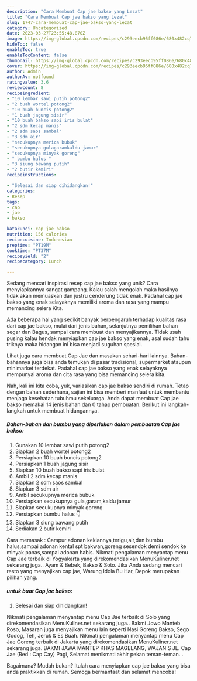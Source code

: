 ```yaml
---
description: "Cara Membuat Cap jae bakso yang Lezat"
title: "Cara Membuat Cap jae bakso yang Lezat"
slug: 1747-cara-membuat-cap-jae-bakso-yang-lezat
category: Uncategorized
date: 2023-03-27T23:55:48.870Z
image: https://img-global.cpcdn.com/recipes/c293eecb95ff086e/680x482cq70/cap-jae-bakso-foto-resep-utama.jpg
hideToc: false
enableToc: true
enableTocContent: false
thumbnail: https://img-global.cpcdn.com/recipes/c293eecb95ff086e/680x482cq70/cap-jae-bakso-foto-resep-utama.jpg
cover: https://img-global.cpcdn.com/recipes/c293eecb95ff086e/680x482cq70/cap-jae-bakso-foto-resep-utama.jpg
author: Admin
authorAv: notfound
ratingvalue: 3.6
reviewcount: 8
recipeingredient:
- "10 lembar sawi putih potong2"
- "2 buah wortel potong2"
- "10 buah buncis potong2"
- "1 buah jagung sisir"
- "10 buah bakso sapi iris bulat"
- "2 sdm kecap manis"
- "2 sdm saos sambal"
- "3 sdm air"
- "secukupnya merica bubuk"
- "secukupnya gulagaramkaldu jamur"
- "secukupnya minyak goreng"
- " bumbu halus "
- "3 siung bawang putih"
- "2 butir kemiri"
recipeinstructions:

- "Selesai dan siap dihidangkan!"
categories:
- Resep
tags:
- cap
- jae
- bakso

katakunci: cap jae bakso 
nutrition: 156 calories
recipecuisine: Indonesian
preptime: "PT19M"
cooktime: "PT37M"
recipeyield: "2"
recipecategory: Lunch

---
```





Sedang mencari inspirasi resep cap jae bakso yang unik? Cara menyiapkannya sangat gampang. Kalau salah mengolah maka hasilnya tidak akan memuaskan dan justru cenderung tidak enak. Padahal cap jae bakso yang enak selayaknya memiliki aroma dan rasa yang mampu memancing selera Kita.





Ada beberapa hal yang sedikit banyak berpengaruh terhadap kualitas rasa dari cap jae bakso, mulai dari jenis bahan, selanjutnya pemilihan bahan segar dan Bagus, sampai cara membuat dan menyajikannya. Tidak usah pusing kalau hendak menyiapkan cap jae bakso yang enak,      asal sudah tahu triknya maka hidangan ini bisa menjadi suguhan spesial.














Lihat juga cara membuat Cap Jae dan masakan sehari-hari lainnya. Bahan-bahannya juga bisa anda temukan di pasar tradisional, supermarket ataupun minimarket terdekat. Padahal cap jae bakso yang enak selayaknya mempunyai aroma dan cita rasa yang bisa memancing selera kita.






Nah, kali ini kita coba, yuk, variasikan cap jae bakso sendiri di rumah. Tetap dengan bahan sederhana, sajian ini bisa memberi manfaat untuk membantu menjaga kesehatan tubuhmu sekeluarga. Anda dapat membuat Cap jae bakso memakai 14 jenis bahan dan 0 tahap pembuatan. Berikut ini langkah-langkah untuk membuat hidangannya.

<!--inarticleads1-->

##### Bahan-bahan dan bumbu yang diperlukan dalam pembuatan Cap jae bakso:

1. Gunakan 10 lembar sawi putih potong2
1. Siapkan 2 buah wortel potong2
1. Persiapkan 10 buah buncis potong2
1. Persiapkan 1 buah jagung sisir
1. Siapkan 10 buah bakso sapi iris bulat
1. Ambil 2 sdm kecap manis
1. Siapkan 2 sdm saos sambal
1. Siapkan 3 sdm air
1. Ambil secukupnya merica bubuk
1. Persiapkan secukupnya gula,garam,kaldu jamur
1. Siapkan secukupnya minyak goreng
1. Persiapkan  bumbu halus 👇
1. Siapkan 3 siung bawang putih
1. Sediakan 2 butir kemiri


Cara memasak : Campur adonan kekiannya,terigu,air,dan bumbu halus,sampai adonan kental spt bakwan,goreng sesendok demi sendok ke minyak panas,sampai adonan habis. Nikmati pengalaman menyantap menu Cap Jae terbaik di Yogyakarta yang direkomendasikan MenuKuliner.net sekarang juga.. Ayam &amp; Bebek, Bakso &amp; Soto. Jika Anda sedang mencari resto yang menyajikan cap jae, Warung Idola Bu Har, Depok merupakan pilihan yang. 

<!--inarticleads2-->

#####  untuk buat Cap jae bakso:


1. Selesai dan siap dihidangkan!

Nikmati pengalaman menyantap menu Cap Jae terbaik di Solo yang direkomendasikan MenuKuliner.net sekarang juga.. Bakmi Jowo Manteb Roso, Masaran juga menyajikan menu lain seperti Nasi Goreng Bakso, Sego Godog, Teh, Jeruk &amp; Es Buah. Nikmati pengalaman menyantap menu Cap Jae Goreng terbaik di Jakarta yang direkomendasikan MenuKuliner.net sekarang juga. BAKMI JAWA MANTEP KHAS MAGELANG, WAJAN&#39;S JL. Cap Jae (Red : Cap Cay) Pagi, Selamat menikmati akhir pekan teman-teman. . 

Bagaimana? Mudah bukan? Itulah cara menyiapkan cap jae bakso yang bisa anda praktikkan di rumah. Semoga bermanfaat dan selamat mencoba!

